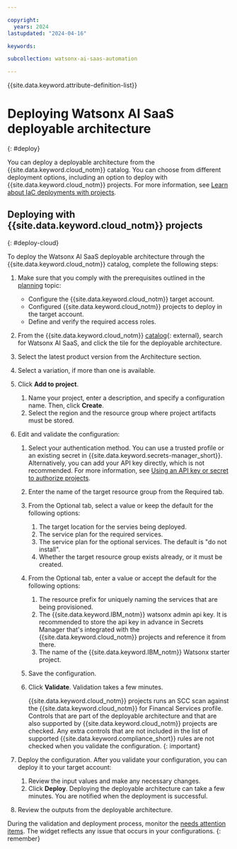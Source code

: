 ```yaml
---

copyright:
  years: 2024
lastupdated: "2024-04-16"

keywords:

subcollection: watsonx-ai-saas-automation

---
```



{{site.data.keyword.attribute-definition-list}}

# Deploying Watsonx AI SaaS deployable architecture
{: #deploy}

You can deploy a deployable architecture from the {{site.data.keyword.cloud_notm}} catalog. You can choose from different deployment options, including an option to deploy with {{site.data.keyword.cloud_notm}} projects. For more information, see [Learn about IaC deployments with projects](/docs/secure-enterprise?topic=secure-enterprise-understanding-projects).

## Deploying with {{site.data.keyword.cloud_notm}} projects
{: #deploy-cloud}

To deploy the Watsonx AI SaaS deployable architecture through the {{site.data.keyword.cloud_notm}} catalog, complete the following steps:

1.  Make sure that you comply with the prerequisites outlined in the [planning](/docs/watsonx-ai-saas-automation?topic=watsonx-ai-saas-automation-planning) topic:
    - Configure the {{site.data.keyword.cloud_notm}} target account.
    - Configured {{site.data.keyword.cloud_notm}} projects to deploy in the target account.
    - Define and verify the required access roles.
2.  From the {{site.data.keyword.cloud_notm}} [catalog](/catalog#reference_architecture){: external}, search for Watsonx AI SaaS, and click the tile for the deployable architecture.
4.  Select the latest product version from the Architecture section.
5.  Select a variation, if more than one is available.
6.  Click **Add to project**.
    1.  Name your project, enter a description, and specify a configuration name. Then, click **Create**.
    2.  Select the region and the resource group where project artifacts must be stored.
7.  Edit and validate the configuration:
    1.  Select your authentication method. You can use a trusted profile or an existing secret in {{site.data.keyword.secrets-manager_short}}. Alternatively, you can add your API key directly, which is not recommended. For more information, see [Using an API key or secret to authorize projects](/docs/secure-enterprise?topic=secure-enterprise-authorize-project).
    2.  Enter the name of the target resource group from the Required tab.
    3.  From the Optional tab, select a value or keep the default for the following options:
        1.  The target location for the servies being deployed.
        2.  The service plan for the required services.
        3.  The service plan for the optional services. The default is "do not install".
        4.  Whether the target resource group exists already, or it must be created.
    4.  From the Optional tab, enter a value or accept the default for the following options:
        1.  The resource prefix for uniquely naming the services that are being provisioned.
        2.  The {{site.data.keyword.IBM_notm}} watsonx admin api key. It is recommended to store the api key in advance in Secrets Manager that's integrated with the {{site.data.keyword.cloud_notm}} projects and reference it from there.
        3.  The name of the {{site.data.keyword.IBM_notm}} Watsonx starter project.
    5.  Save the configuration.
    6.  Click **Validate**. Validation takes a few minutes.

        {{site.data.keyword.cloud_notm}} projects runs an SCC scan against the {{site.data.keyword.cloud_notm}} for Financal Services profile. Controls that are part of the deployable architecture and that are also supported by {{site.data.keyword.cloud_notm}} projects are checked. Any extra controls that are not included in the list of supported {{site.data.keyword.compliance_short}} rules are not checked when you validate the configuration.
{: important}

8.  Deploy the configuration. After you validate your configuration, you can deploy it to your target account:

    1.  Review the input values and make any necessary changes.
    2.  Click **Deploy**. Deploying the deployable architecture can take a few minutes. You are notified when the deployment is successful.

9.  Review the outputs from the deployable architecture.

During the validation and deployment process, monitor the [needs attention items](/docs/secure-enterprise?topic=secure-enterprise-needs-attention-projects). The widget reflects any issue that occurs in your configurations.
{: remember}
